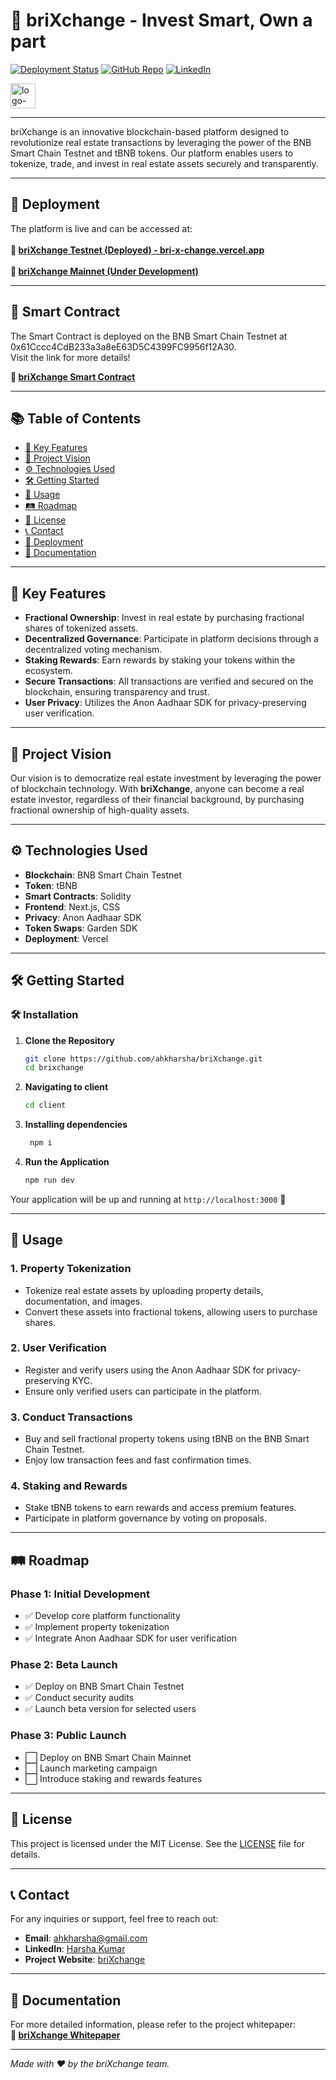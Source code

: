 # 🏢 **briXchange** - Invest Smart, Own a part

[![Deployment Status](https://img.shields.io/badge/Deployment-Live-brightgreen)](https://bri-x-change.vercel.app/)
[![GitHub Repo](https://img.shields.io/badge/GitHub-Repository-blue)](https://github.com/ahkharsha/briXchange)
[![LinkedIn](https://img.shields.io/badge/Connect-LinkedIn-blue)](https://www.linkedin.com/in/harsha-kumar-a-271a76203/)

<img src="https://github.com/user-attachments/assets/1c74e33d-9a29-4314-8abe-df38c1c63f10" alt="logo-white" width="40"/>

---

briXchange is an innovative blockchain-based platform designed to revolutionize real estate transactions by leveraging the power of the BNB Smart Chain Testnet and tBNB tokens. Our platform enables users to tokenize, trade, and invest in real estate assets securely and transparently.

---

## 🚀 **Deployment**

The platform is live and can be accessed at:  
<br>**🔗 [briXchange Testnet (Deployed) - bri-x-change.vercel.app](https://bri-x-change.vercel.app/)**<br><br>
**🔗 [briXchange Mainnet (Under Development)](https://brixchange-bnb-mainnet.vercel.app/)**

---

## 📜 **Smart Contract**

The Smart Contract is deployed on the BNB Smart Chain Testnet at 0x61Cccc4CdB233a3a8eE63D5C4399FC9956f12A30.  
Visit the link for more details!

**🔗 [briXchange Smart Contract](https://testnet.bscscan.com/address/0x61Cccc4CdB233a3a8eE63D5C4399FC9956f12A30)**

---

## 📚 **Table of Contents**

- [🌟 Key Features](#-key-features)
- [🎯 Project Vision](#-project-vision)
- [⚙️ Technologies Used](#️-technologies-used)
- [🛠 Getting Started](#-getting-started)
- [📖 Usage](#-usage)
- [🛤 Roadmap](#-roadmap)
- [📜 License](#-license)
- [📞 Contact](#-contact)
- [🚀 Deployment](#-deployment)
- [📄 Documentation](#-documentation)

---

## 🌟 **Key Features**

- **Fractional Ownership**: Invest in real estate by purchasing fractional shares of tokenized assets.
- **Decentralized Governance**: Participate in platform decisions through a decentralized voting mechanism.
- **Staking Rewards**: Earn rewards by staking your tokens within the ecosystem.
- **Secure Transactions**: All transactions are verified and secured on the blockchain, ensuring transparency and trust.
- **User Privacy**: Utilizes the Anon Aadhaar SDK for privacy-preserving user verification.

---

## 🎯 **Project Vision**

Our vision is to democratize real estate investment by leveraging the power of blockchain technology. With **briXchange**, anyone can become a real estate investor, regardless of their financial background, by purchasing fractional ownership of high-quality assets.

---

## ⚙️ **Technologies Used**

- **Blockchain**: BNB Smart Chain Testnet
- **Token**: tBNB
- **Smart Contracts**: Solidity
- **Frontend**: Next.js, CSS
- **Privacy**: Anon Aadhaar SDK
- **Token Swaps**: Garden SDK
- **Deployment**: Vercel

---

## 🛠 **Getting Started**

### 🛠️ **Installation**

1. **Clone the Repository**
    ```bash
    git clone https://github.com/ahkharsha/briXchange.git
    cd brixchange
    ```

2. **Navigating to client**
    ```bash
    cd client
    ```

3. **Installing dependencies**
   ```bash
    npm i
    ```

4. **Run the Application**
    ```bash
    npm run dev
    ```

Your application will be up and running at `http://localhost:3000` 🚀

---

## 📖 **Usage**

### **1. Property Tokenization**

- Tokenize real estate assets by uploading property details, documentation, and images.
- Convert these assets into fractional tokens, allowing users to purchase shares.

### **2. User Verification**

- Register and verify users using the Anon Aadhaar SDK for privacy-preserving KYC.
- Ensure only verified users can participate in the platform.

### **3. Conduct Transactions**

- Buy and sell fractional property tokens using tBNB on the BNB Smart Chain Testnet.
- Enjoy low transaction fees and fast confirmation times.

### **4. Staking and Rewards**

- Stake tBNB tokens to earn rewards and access premium features.
- Participate in platform governance by voting on proposals.

---

## 🛤 **Roadmap**

### **Phase 1: Initial Development**

- ✅ Develop core platform functionality
- ✅ Implement property tokenization
- ✅ Integrate Anon Aadhaar SDK for user verification

### **Phase 2: Beta Launch**

- ✅ Deploy on BNB Smart Chain Testnet
- ✅ Conduct security audits
- ✅ Launch beta version for selected users

### **Phase 3: Public Launch**

- ⬜ Deploy on BNB Smart Chain Mainnet
- ⬜ Launch marketing campaign
- ⬜ Introduce staking and rewards features

---

## 📜 **License**

This project is licensed under the MIT License. See the [LICENSE](https://github.com/ahkharsha/briXchange/blob/main/LICENSE) file for details.

---

## 📞 **Contact**

For any inquiries or support, feel free to reach out:

- **Email**: [ahkharsha@gmail.com](mailto:ahkharsha@gmail.com)
- **LinkedIn**: [Harsha Kumar](https://www.linkedin.com/in/harsha-kumar-a-271a76203/)
- **Project Website**: [briXchange](https://bri-x-change.vercel.app/)

---

## 📄 **Documentation**

For more detailed information, please refer to the project whitepaper:  
**📄 [briXchange Whitepaper](https://drive.google.com/file/d/1c1I6MS2NfVpDUghftmqSdLmRSih283sn/view?usp=sharing)**

---

*Made with ❤️ by the briXchange team.*
